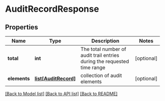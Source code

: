 # AuditRecordResponse

## Properties
Name | Type | Description | Notes
------------ | ------------- | ------------- | -------------
**total** | **int** | The total number of audit trail entries during the requested time range | [optional] 
**elements** | [**list[AuditRecord]**](AuditRecord.md) | collection of audit elements | [optional] 

[[Back to Model list]](../README.md#documentation-for-models) [[Back to API list]](../README.md#documentation-for-api-endpoints) [[Back to README]](../README.md)


